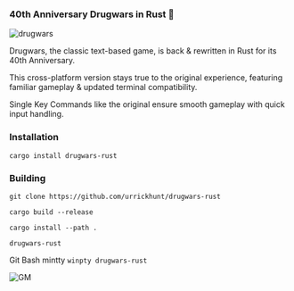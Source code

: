 ### 40th Anniversary Drugwars in Rust 🦀
![drugwars](https://github.com/user-attachments/assets/9c7e1165-9b67-4ee8-8068-af12a9f34518)

Drugwars, the classic text-based game, is back & rewritten in Rust for its 40th Anniversary. 

This cross-platform version stays true to the original experience, featuring familiar gameplay & updated terminal compatibility.

Single Key Commands like the original ensure smooth gameplay with quick input handling.

### Installation

`cargo install drugwars-rust`

### Building

`git clone https://github.com/urrickhunt/drugwars-rust`

`cargo build --release`

`cargo install --path .`

`drugwars-rust`

Git Bash mintty `winpty drugwars-rust`

![GM](https://github.com/user-attachments/assets/afbbe054-b0ed-4214-8644-2d962995639b)

